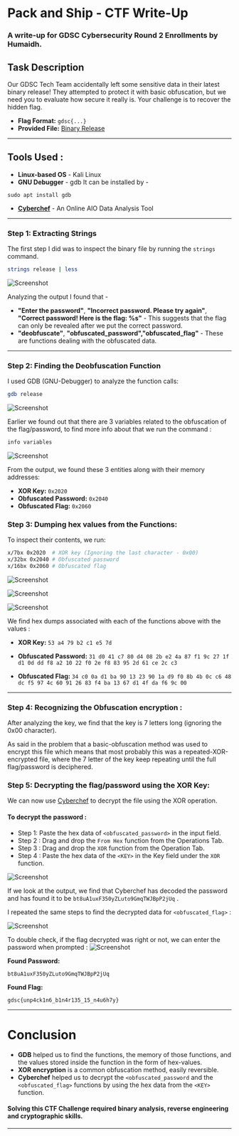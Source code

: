 # Pack and Ship - CTF Write-Up
### A write-up for GDSC Cybersecurity Round 2 Enrollments by Humaidh.

## Task Description

Our GDSC Tech Team accidentally left some sensitive data in their latest binary release! They attempted to protect it with basic obfuscation, but we need you to evaluate how secure it really is. Your challenge is to recover the hidden flag.

- **Flag Format:** `gdsc{...}`
- **Provided File:** [Binary Release](https://drive.usercontent.google.com/u/1/uc?id=1nhqXobBM16Srbr6iiiPXCx1HAvrH274w&export=download)

---

## Tools Used :
- **Linux-based OS**  - Kali Linux
- **GNU Debugger** - gdb
It can be installed by -
```
sudo apt install gdb
```
- [**Cyberchef**](https://gchq.github.io/CyberChef/) - An Online AIO Data Analysis Tool
---
### **Step 1: Extracting Strings**

The first step I did was to inspect the binary file by running the ``strings`` command.

```sh
strings release | less
```
![Screenshot](https://i.imgur.com/OL5xnfz.png)

Analyzing the output I found that -
- **"Enter the password"**, **"Incorrect password. Please try again"**, **"Correct password! Here is the flag: %s"** - This suggests that the flag can only be revealed after we put the correct password.
- **"deobfuscate"**, **"obfuscated\_password","obfuscated\_flag"**  - These are functions dealing with the obfuscated data.
---

### **Step 2: Finding the Deobfuscation Function**

I used GDB (GNU-Debugger) to analyze the function calls:

```sh
gdb release
```
![Screenshot](https://i.imgur.com/cXs1zON.png)

Earlier we found out that there are 3 variables related to the obfuscation of the flag/password, to find more info about that we run the command :
```sh
info variables
```
![Screenshot](https://i.imgur.com/lMsIcVJ.png)

From the output, we found these 3 entities along with their memory addresses:

- **XOR Key:** `0x2020`
- **Obfuscated Password:** `0x2040`
- **Obfuscated Flag:** `0x2060`

### **Step 3: Dumping hex values from the Functions:**


To inspect their contents, we run:

```sh
x/7bx 0x2020  # XOR key (Ignoring the last character - 0x00)
x/32bx 0x2040 # Obfuscated password
x/16bx 0x2060 # Obfuscated flag
```
![Screenshot](https://i.imgur.com/rRJsCuq.png) 

![Screenshot](https://i.imgur.com/LTJBKWv.png)

![Screenshot](https://i.imgur.com/K2AvJe2.png)

We find hex dumps associated with each of the functions above with the values :
- **XOR Key:** `53 a4 79 b2 c1 e5 7d`

- **Obfuscated Password:** `31 d0 41 c7 80 d4 08 2b e2 4a 87 f1 9c 27 1f d1 0d dd f8 a2 10 22 f0 2e f8 83 95 2d 61 ce 2c c3`
- **Obfuscated Flag:** `34 c0 0a d1 ba 90 13 23 90 1a d9 f0 8b 4b 0c c6 48 dc f5 97 4c 60 91 26 83 f4 ba 13 67 d1 4f da f6 9c 00`
---
### **Step 4: Recognizing the Obfuscation encryption :**
After analyzing the key, we find that the key is 7 letters long (ignoring the 0x00 character). 

As said in the problem that a basic-obfuscation method was used to encrypt this file which means that most probably this was a repeated-XOR-encrypted file, where the 7 letter of the key keep repeating until the full flag/password is deciphered.

### **Step 5: Decrypting the flag/password using the XOR Key:**

We can now use [Cyberchef](https://gchq.github.io/CyberChef/) to decrypt the file using the XOR operation.

#### To decrypt the  password :
- Step 1: Paste the hex data of `<obfuscated_password>` in the input field.
- Step 2 : Drag and drop the `From Hex` function from the Operations Tab.
- Step 3 : Drag and drop the `XOR` function from the Operation Tab.
- Step 4 : Paste the hex data of the `<KEY>` in the Key field under the `XOR` function.

![Screenshot](https://i.imgur.com/f2G5iui.png)

If we look at the output, we find that Cyberchef has decoded the password and has found it to be `bt8uA1uxF350yZLuto9GmqTWJBpP2jUq` .

I repeated the same steps to find the decrypted data for `<obfuscated_flag>` :

![Screenshot](https://i.imgur.com/fOs6TTa.png)

To double check, if the flag decrypted was right or not, we can enter the password when prompted :
![Screenshot](https://i.imgur.com/5D5Eqqu.png)

**Found Password:**

```
bt8uA1uxF350yZLuto9GmqTWJBpP2jUq
```
 **Found Flag:**

```
gdsc{unp4ck1n6_b1n4r135_15_n4u6h7y}
```


---
# Conclusion

- **GDB** helped us to find the functions, the memory of those functions, and the values stored inside the function in the form of hex-values.
- **XOR encryption** is a common obfuscation method, easily reversible.
- **Cyberchef** helped us to decrypt the `<obfuscated_password` and the `<obfuscated_flag>` functions by using the hex data from the  `<KEY>` function.

#### Solving this CTF Challenge required binary analysis, reverse engineering and cryptographic skills.

---
